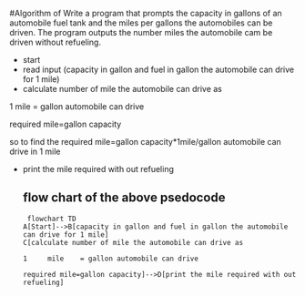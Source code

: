 #Algorithm of
Write a program that prompts the capacity in gallons of an automobile fuel tank and the miles per gallons
the automobiles can be driven. The program outputs the number miles the automobile cam be driven
without refueling.

* start
* read input (capacity in gallon and fuel in gallon the automobile can drive for 1 mile)
* calculate number of mile the automobile can drive as
  
 1 mile = gallon automobile can drive
  
  required mile=gallon capacity
  
  so to find the required mile=gallon capacity*1mile/gallon automobile can drive in 1 mile
  * print the mile required with out refueling

    ## flow chart of the above psedocode
    ```mermaid
     flowchart TD
    A[Start]-->B[capacity in gallon and fuel in gallon the automobile can drive for 1 mile]
    C[calculate number of mile the automobile can drive as
    
    1     mile    = gallon automobile can drive
  
    required mile=gallon capacity]-->D[print the mile required with out refueling]
  
